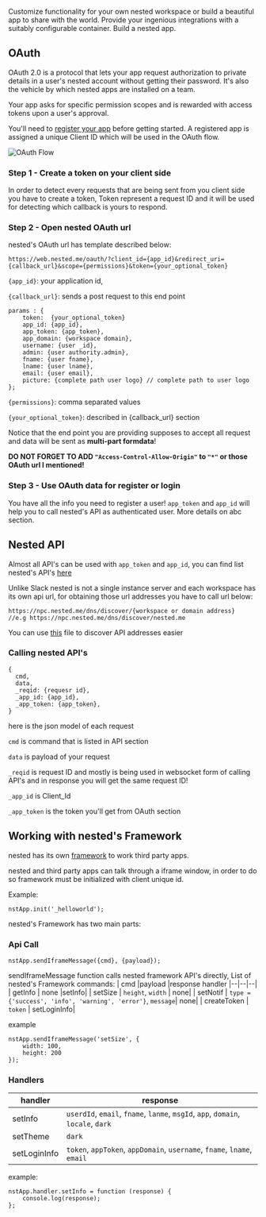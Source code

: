 Customize functionality for your own nested workspace or build a beautiful app to share with the world. Provide your ingenious integrations with a suitably configurable container. Build a nested app.

## OAuth
OAuth 2.0 is a protocol that lets your app request authorization to private details in a user's nested account without getting their password. It's also the vehicle by which nested apps are installed on a team.

Your app asks for specific permission scopes and is rewarded with access tokens upon a user's approval.

You'll need to [register your app](https://store.nested.me/) before getting started. A registered app is assigned a unique Client ID which will be used in the OAuth flow.

![OAuth Flow](https://a.slack-edge.com/bfaba/img/api/slack_oauth_flow_diagram@2x.png)

### Step 1 - Create a token on your client side
In order to detect every requests that are being sent from you client side you have to create a token, Token represent a request ID and it will be used for detecting which callback is yours to respond.

### Step 2 - Open nested OAuth url
nested's OAuth url has template described below:

    https://web.nested.me/oauth/?client_id={app_id}&redirect_uri={callback_url}&scope={permissions}&token={your_optional_token}

`{app_id}`: your application id,

`{callback_url}`: sends a post request to this end point

    params : {
	    token:  {your_optional_token}
	    app_id: {app_id},
	    app_token: {app_token},
	    app_domain: {workspace domain},
	    username: {user _id},
	    admin: {user authority.admin},
	    fname: {user fname},
	    lname: {user lname},
	    email: {user email},
	    picture: {complete path user logo} // complete path to user logo
    };

`{permissions}`: comma separated values

`{your_optional_token}`: described in {callback_url} section

Notice that the end point you are providing supposes to accept all request and data will be sent as  **multi-part formdata**!

**DO NOT FORGET TO ADD `"Access-Control-Allow-Origin"` to `"*"` or those OAuth url I mentioned!**

### Step 3 - Use OAuth data for register or login
You have all the info you need to register a user!
`app_token` and `app_id` will help you to call nested's API as authenticated user. More details on abc section.

## Nested API
Almost all API's can be used with `app_token` and `app_id`, you can find list nested's API's [here](http://webapp.ronaksoftware.com:2222/)

Unlike Slack nested is not a single instance server and each workspace has its own api url, for obtaining those url addresses you have to call url below:

    https://npc.nested.me/dns/discover/{workspace or domain address}
    //e.g https://npc.nested.me/dns/discover/nested.me
You can use [this](/lib/nested.js) file to discover API addresses easier

### Calling nested API's

    {
      cmd,
      data,
      _reqid: {requesr id},
      _app_id: {app_id},
      _app_token: {app_token},
    }
here is the json model of each request

`cmd` is command that is listed in API section

`data` is payload of your request

`_reqid` is request ID and mostly is being used in websocket form of calling API's and in response you will get the same request ID!

`_app_id` is Client_Id

`_app_token` is the token you'll get from OAuth section

## Working with nested's Framework
nested has its own [framework](http://git.ronaksoftware.com/nested-apps/framework) to work third party apps.

nested and third party apps can talk through a iframe window, in order to do so framework must be initialized with client unique id.

Example:

    nstApp.init('_helloworld');
nested's Framework has two main parts:
### Api Call

    nstApp.sendIframeMessage({cmd}, {payload});
sendIframeMessage function calls nested framework API's directly,
List of nested's Framework commands:
| cmd |payload  |response handler
|--|--|--|
| getInfo | none |setInfo|
| setSize | `height`, `width` | none|
| setNotif | `type = {'success', 'info', 'warning', 'error'}`, `message`| none|
| createToken | `token` | setLoginInfo|

example

    nstApp.sendIframeMessage('setSize', {
        width: 100,
        height: 200
    });

### Handlers
| handler | response |
|--|--|
| setInfo | `userdId`, `email`, `fname`, `lanme`, `msgId`, `app`, `domain`, `locale`, `dark` |
| setTheme | `dark` |
| setLoginInfo | `token`, `appToken`, `appDomain`, `username`, `fname`, `lname`, `email` |

example:

    nstApp.handler.setInfo = function (response) {
    	console.log(response);
    };
